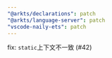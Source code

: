 ```yaml
---
"@arkts/declarations": patch
"@arkts/language-server": patch
"vscode-naily-ets": patch
---
```


fix: `static`上下文不一致 (#42)
